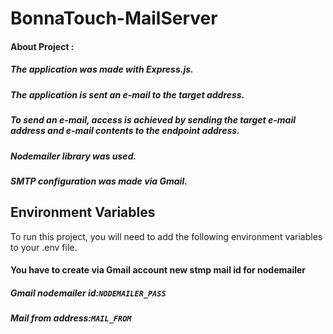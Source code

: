 # BonnaTouch-MailServer

#### About Project : 
##### The application was made with Express.js.
##### The application is sent an e-mail to the target address.
##### To send an e-mail, access is achieved by sending the target e-mail address and e-mail contents to the endpoint address.
##### Nodemailer library was used.
##### SMTP configuration was made via Gmail.



## Environment Variables

To run this project, you will need to add the following environment variables to your .env file.
#### You have to create via Gmail account new stmp mail id for nodemailer

##### Gmail nodemailer id:`NODEMAILER_PASS`
##### Mail from address:`MAIL_FROM`